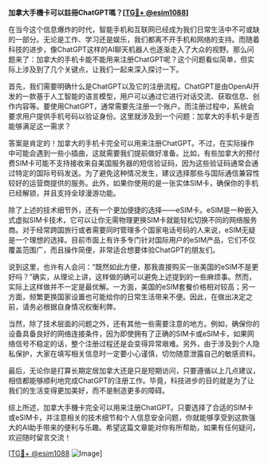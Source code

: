 **加拿大手機卡可以註冊ChatGPT嗎？[[TG💪+ @esim1088](https://t.me/s/esim1088)]**

在当今这个信息爆炸的时代，智能手机和互联网已经成为我们日常生活中不可或缺的一部分。无论是工作、学习还是娱乐，我们都离不开手机和网络的支持。而随着科技的进步，像ChatGPT这样的AI聊天机器人也逐渐走入了大众的视野。那么问题来了：加拿大的手机卡能不能用来注册ChatGPT呢？这个问题看似简单，但实际上涉及到了几个关键点，让我们一起来深入探讨一下。

首先，我们需要明确什么是ChatGPT以及它的注册流程。ChatGPT是由OpenAI开发的一款基于人工智能的语言模型，用户可以通过它进行对话交流、获取信息、创作内容等。要使用ChatGPT，通常需要先注册一个账户。而注册过程中，系统会要求用户提供手机号码以验证身份。这里就涉及到一个问题：加拿大的手机卡是否能够满足这一需求？

答案是肯定的！加拿大的手机卡完全可以用来注册ChatGPT。不过，在实际操作中可能会遇到一些小插曲，这就需要我们提前做好准备。比如，有些加拿大的预付费SIM卡可能不支持接收来自美国服务器的短信验证码，因为这些验证码通常会通过特定的国际号码发送。为了避免这种情况发生，建议选择那些与国际通信兼容性较好的运营商提供的服务。此外，如果你使用的是一张实体SIM卡，确保你的手机已经解锁，并且支持全球漫游功能。

除了上述的技术细节外，还有一个更加便捷的选择——eSIM卡。eSIM是一种嵌入式虚拟SIM卡技术，它可以让你无需物理更换SIM卡就能轻松切换不同的网络服务商。对于经常跨国旅行或者需要同时管理多个国家电话号码的人来说，eSIM无疑是一个理想的选择。目前市面上有许多专门针对国际用户的eSIM产品，它们不仅覆盖范围广，而且操作简便，非常适合想要体验ChatGPT的朋友们。

说到这里，也许有人会问：“既然如此方便，那我直接购买一张美国的eSIM不是更好吗？”确实，从理论上讲，这样做的确可以避免上述提到的一些麻烦事。然而，实际上这样做并不一定是最优解。一方面，美国的eSIM套餐价格相对较高；另一方面，频繁更换国家设置也可能给你的日常生活带来不便。因此，在做出决定之前，请务必根据自身情况权衡利弊。

当然，除了技术层面的问题之外，还有其他一些需要注意的地方。例如，确保你的设备具备良好的网络连接条件，因为即使拥有了正确的SIM卡或eSIM卡，如果网络信号不稳定的话，整个注册过程还是会变得异常艰难。另外，由于涉及到个人隐私保护，大家在填写相关信息时一定要小心谨慎，切勿随意泄露自己的敏感资料。

最后，无论你是打算长期定居加拿大还是只是短期访问，只要遵循以上几点建议，相信都能够顺利地完成ChatGPT的注册工作。毕竟，科技进步的目的就是为了让我们的生活变得更加美好，而不是制造更多的障碍。

综上所述，加拿大手機卡完全可以用来注册ChatGPT。只要选择了合适的SIM卡或eSIM卡，并注意相关的技术细节和个人信息安全问题，你就能够享受到这款强大的AI助手带来的便利与乐趣。希望这篇文章能对你有所帮助，如果有任何疑问，欢迎随时留言交流！

[[TG💪+ @esim1088](https://t.me/s/esim1088) ![Image](https://i.postimg.cc/4NQfJmqS/Snipaste-2025-05-13-00-14-12.png)]